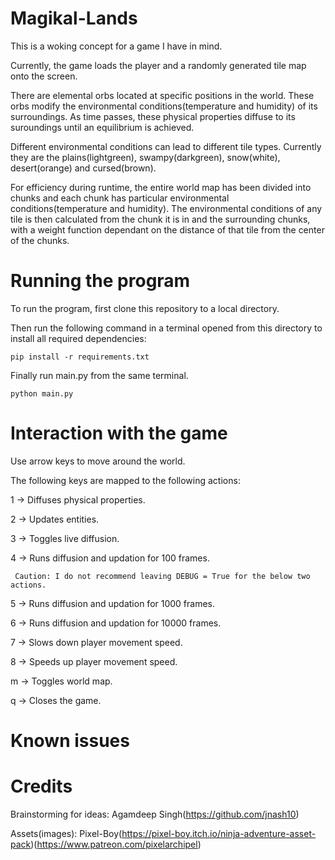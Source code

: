 # Magikal-Lands

This is a woking concept for a game I have in mind.

Currently, the game loads the player and a randomly generated tile map onto the screen.

There are elemental orbs located at specific positions in the world. These orbs modify the environmental conditions(temperature and humidity) of its surroundings.
As time passes, these physical properties diffuse to its suroundings until an equilibrium is achieved.

Different environmental conditions can lead to different tile types. Currently they are the plains(lightgreen), swampy(darkgreen), snow(white), desert(orange) and cursed(brown).

For efficiency during runtime, the entire world map has been divided into chunks and each chunk has particular environmental conditions(temperature and humidity). The environmental conditions of any tile is then calculated from the chunk it is in and the surrounding chunks, with a weight function dependant on the distance of that tile from the center of the chunks.


# Running the program

To run the program, first clone this repository to a local directory.

Then run the following command in a terminal opened from this directory to install all required dependencies:

```
pip install -r requirements.txt
```

Finally run main.py from the same terminal.

```
python main.py
```

# Interaction with the game

Use arrow keys to move around the world.

The following keys are mapped to the following actions:

1 -> Diffuses physical properties.

2 -> Updates entities.

3 -> Toggles live diffusion.

4 -> Runs diffusion and updation for 100 frames.

     Caution: I do not recommend leaving DEBUG = True for the below two actions.

5 -> Runs diffusion and updation for 1000 frames.

6 -> Runs diffusion and updation for 10000 frames.
     
7 -> Slows down player movement speed.

8 -> Speeds up player movement speed.

m -> Toggles world map.

q -> Closes the game.


# Known issues


# Credits

Brainstorming for ideas: Agamdeep Singh(https://github.com/jnash10)

Assets(images): Pixel-Boy(https://pixel-boy.itch.io/ninja-adventure-asset-pack)(https://www.patreon.com/pixelarchipel)
